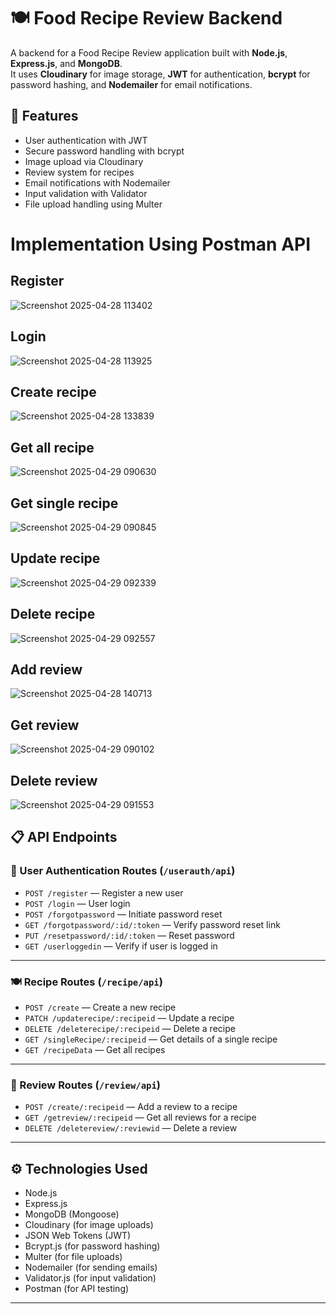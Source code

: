 # 🍽️ Food Recipe Review Backend

A backend for a Food Recipe Review application built with **Node.js**, **Express.js**, and **MongoDB**.  
It uses **Cloudinary** for image storage, **JWT** for authentication, **bcrypt** for password hashing, and **Nodemailer** for email notifications.
## 🚀 Features
- User authentication with JWT
- Secure password handling with bcrypt
- Image upload via Cloudinary
- Review system for recipes
- Email notifications with Nodemailer
- Input validation with Validator
- File upload handling using Multer
# Implementation Using Postman API
## Register
![Screenshot 2025-04-28 113402](https://github.com/user-attachments/assets/41a0ac67-d252-4c44-be26-038dc5ce5a88)
## Login
![Screenshot 2025-04-28 113925](https://github.com/user-attachments/assets/7649a46d-4652-404a-8ea0-37ee40a9c218)
## Create recipe
![Screenshot 2025-04-28 133839](https://github.com/user-attachments/assets/92f89f49-7382-4e11-bed3-8fe219921827)
## Get all recipe
![Screenshot 2025-04-29 090630](https://github.com/user-attachments/assets/60d71ddc-4f70-437c-9132-75759d4f312a)
## Get single recipe
![Screenshot 2025-04-29 090845](https://github.com/user-attachments/assets/660cdd31-f7e6-4340-9e73-acb44b04951c)
## Update recipe
![Screenshot 2025-04-29 092339](https://github.com/user-attachments/assets/51611980-2787-46f4-b7e2-cdd42d11a316)
## Delete recipe
![Screenshot 2025-04-29 092557](https://github.com/user-attachments/assets/f1e74d2d-b592-496f-888b-27b0f2f6ae29)
## Add review
![Screenshot 2025-04-28 140713](https://github.com/user-attachments/assets/0672a06a-4337-4244-9ea8-eed99cc10d5a)
## Get review
![Screenshot 2025-04-29 090102](https://github.com/user-attachments/assets/4e435821-fd76-40b2-924f-e87728659388)
## Delete review 
![Screenshot 2025-04-29 091553](https://github.com/user-attachments/assets/eef4ec56-7bf8-41ee-8103-1d5c46ce7ec9)

## 📋 API Endpoints

### 👤 User Authentication Routes (`/userauth/api`)

- `POST /register` — Register a new user
- `POST /login` — User login
- `POST /forgotpassword` — Initiate password reset
- `GET /forgotpassword/:id/:token` — Verify password reset link
- `PUT /resetpassword/:id/:token` — Reset password
- `GET /userloggedin` — Verify if user is logged in

---

### 🍽️ Recipe Routes (`/recipe/api`)

- `POST /create` — Create a new recipe
- `PATCH /updaterecipe/:recipeid` — Update a recipe
- `DELETE /deleterecipe/:recipeid` — Delete a recipe
- `GET /singleRecipe/:recipeid` — Get details of a single recipe
- `GET /recipeData` — Get all recipes

---

### 📝 Review Routes (`/review/api`)

- `POST /create/:recipeid` — Add a review to a recipe
- `GET /getreview/:recipeid` — Get all reviews for a recipe
- `DELETE /deletereview/:reviewid` — Delete a review

---

## ⚙️ Technologies Used

- Node.js
- Express.js
- MongoDB (Mongoose)
- Cloudinary (for image uploads)
- JSON Web Tokens (JWT)
- Bcrypt.js (for password hashing)
- Multer (for file uploads)
- Nodemailer (for sending emails)
- Validator.js (for input validation)
- Postman (for API testing)

---
